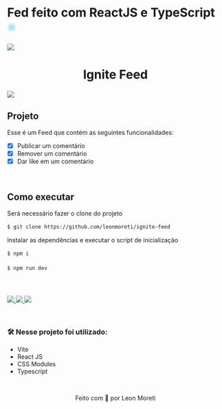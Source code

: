 # Fed feito com ReactJS e TypeScript <img width="20" height="20" src="https://raw.githubusercontent.com/devicons/devicon/master/icons/react/react-original.svg" />
<img src="https://i.imgur.com/zwP5DKN.png" align="center" />

</br>

<h1 align="center">Ignite Feed</h1>

<img src="https://i.imgur.com/c57o3eG.png" align="center" />

</br>

## Projeto

Esse é um Feed que contém as seguintes funcionalidades:

- [x] Publicar um comentário
- [x] Remover um comentário
- [x] Dar like em um comentário

</br>

## Como executar

Será necessário fazer o clone do projeto

```bash
$ git clone https://github.com/leonmoreti/ignite-feed 
```

Instalar as dependências e executar o script de inicialização


```bash
$ npm i

$ npm run dev
```

#

</br>

<a href="https://post-leon.netlify.app/" target="_blank">
<img src="https://i.imgur.com/oGUR1Gv.png" />
</a>


<a href="https://github.com/leonmoreti/application-react-and-ts" target="_blank">
<img src="https://imgur.com/AFxPZ6r.png" />
</a>

<a href="https://www.figma.com/file/0wdyy9YXbrYMQVMxTqaitL/Ignite-Feed-(Community)?node-id=0%3A1&t=oxTzH9tD6yGL0NAJ-1" target="_blank">
<img src="https://imgur.com/GXlpkuq.png" />
</a>

&nbsp;

### 🛠️ Nesse projeto foi utilizado:

* Vite
* React JS
* CSS Modules
* Typescript

<br />




<p align="center">Feito com 💙 por Leon Moreti</p>
